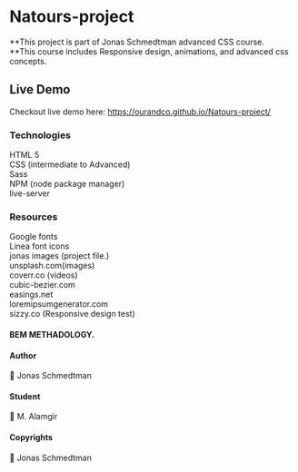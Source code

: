 # Natours-project
**This project is part of Jonas Schmedtman advanced CSS course.<br/>
**This course includes Responsive design, animations, and advanced css concepts. <br/>

## Live Demo
Checkout live demo here: https://ourandco.github.io/Natours-project/
### Technologies
HTML 5<br/>
CSS (intermediate to Advanced)<br/>
Sass<br/>
NPM (node package manager)<br/>
live-server<br/>
### Resources
Google fonts<br/>
Linea font icons<br />
jonas images (project file.)<br/>
unsplash.com(images)<br/>
coverr.co (videos)<br />
cubic-bezier.com<br />
easings.net<br />
loremipsumgenerator.com<br />
sizzy.co (Responsive design test) <br />

#### BEM METHADOLOGY.
#### Author
:bust_in_silhouette: Jonas Schmedtman
#### Student
:bust_in_silhouette: M. Alamgir

#### Copyrights
:bust_in_silhouette: Jonas Schmedtman
